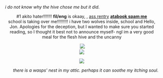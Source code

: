 <p align="left">
<i>i do not know why the hive chose me but it did.</i>

<p align="center">
#1 akito hater!!!!!!! <b>fil/eng</b> is okaay, , <a href="https://rentry.co/kim_soleum">ass rentry</a> <strong> <a href="https://roedeer.atabook.org/"> atabook spam me </a> </strong>
<br> school is taking over me!!!!!!!!! i have two wolves inside, school and Hello, Jon. Apologies for the deception, but I wanted to make sure you started reading, so I thought it best not to announce myself- ngl im a very good meal for the flesh hive and the uncanny <br> 

<p align="center">
<img>
<img src="https://media1.tenor.com/m/FrzEsk15-90AAAAC/tma-the-magnus-archives.gif"/> <br> <img src="https://media1.tenor.com/m/0kWFezSy8GkAAAAd/magnus-archives-magnus-institute.gif"/>
</p>

<p align="center">
<img src="https://64.media.tumblr.com/1c24fab9e4c2a272085173328dd3a8d0/tumblr_ozqv4uH4oW1wvu485o9_250.gif"/> 

<p align="right">
<i>there is a wasps' nest in my attic. perhaps it can soothe my itching soul.</i>
